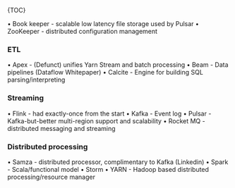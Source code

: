{TOC}

 • Book keeper - scalable low latency file storage used by Pulsar
 • ZooKeeper - distributed configuration management

### ETL
 • Apex - (Defunct) unifies Yarn Stream and batch processing
 • Beam - Data pipelines (Dataflow Whitepaper)
 • Calcite - Engine for building SQL parsing/interpreting



### Streaming
 • Flink - had exactly-once from the start
 • Kafka - Event log
 • Pulsar - Kafka-but-better multi-region support and scalability
 • Rocket MQ - distributed messaging and streaming


### Distributed processing
 • Samza - distributed processor, complimentary to Kafka (Linkedin)
 • Spark - Scala/functional model
 • Storm
 • YARN - Hadoop based distributed processing/resource manager